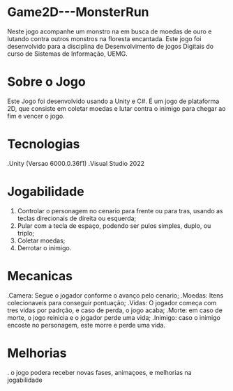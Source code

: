 # Game2D---MonsterRun
Neste jogo acompanhe um monstro na em busca de moedas de ouro e lutando contra outros monstros na floresta encantada.
Este jogo foi desenvolvido para a disciplina de Desenvolvimento de jogos Digitais do curso de Sistemas de Informação, UEMG.
# Sobre o Jogo
Este Jogo foi desenvolvido usando a Unity e C#. É um jogo de plataforma 2D, que consiste em coletar moedas e lutar contra o inimigo para chegar ao fim e vencer o jogo.
# Tecnologias
.Unity (Versao 6000.0.36f1)
.Visual Studio 2022
# Jogabilidade
1. Controlar o personagem no cenario para frente ou para tras, usando as teclas direcionais de direita ou esquerda;
2. Pular com a tecla de espaço, podendo ser pulos simples, duplo, ou triplo;
3. Coletar moedas;
4. Derrotar o inimigo.
# Mecanicas
.Camera: Segue o jogador conforme o avanço pelo cenario;
.Moedas: Itens colecionaveis para conseguir pontuação;
.Vidas: O jogador começa com tres vidas por padrção, e caso de perda, o jogo acaba;
.Morte: em caso de morte, o jogo reinicia e o jogador perde uma vida;
.Inimigo: caso o inimigo encoste no personagem, este morre e perde uma vida.
# Melhorias
. o jogo podera receber novas fases, animaçoes, e melhorias na jogabilidade



